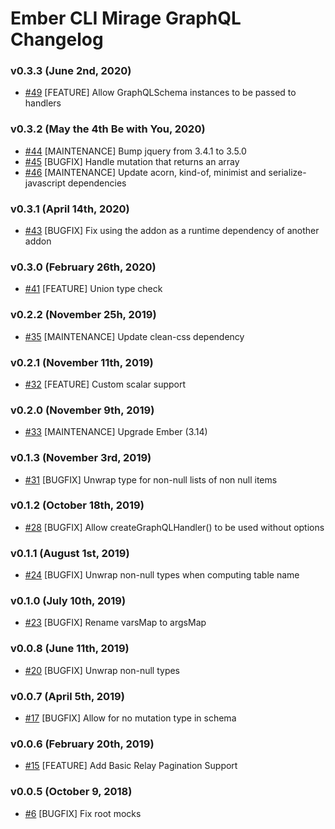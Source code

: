 # Ember CLI Mirage GraphQL Changelog

### v0.3.3 (June 2nd, 2020)

* [#49](https://github.com/kloeckner-i/ember-cli-mirage-graphql/pull/49) [FEATURE] Allow GraphQLSchema instances to be passed to handlers

### v0.3.2 (May the 4th Be with You, 2020)

* [#44](https://github.com/kloeckner-i/ember-cli-mirage-graphql/pull/44) [MAINTENANCE] Bump jquery from 3.4.1 to 3.5.0
* [#45](https://github.com/kloeckner-i/ember-cli-mirage-graphql/pull/45) [BUGFIX] Handle mutation that returns an array
* [#46](https://github.com/kloeckner-i/ember-cli-mirage-graphql/pull/46) [MAINTENANCE] Update acorn, kind-of, minimist and serialize-javascript dependencies

### v0.3.1 (April 14th, 2020)

* [#43](https://github.com/kloeckner-i/ember-cli-mirage-graphql/pull/43) [BUGFIX] Fix using the addon as a runtime dependency of another addon

### v0.3.0 (February 26th, 2020)

* [#41](https://github.com/kloeckner-i/ember-cli-mirage-graphql/pull/41) [FEATURE] Union type check

### v0.2.2 (November 25h, 2019)

* [#35](https://github.com/kloeckner-i/ember-cli-mirage-graphql/pull/35) [MAINTENANCE] Update clean-css dependency

### v0.2.1 (November 11th, 2019)

* [#32](https://github.com/kloeckner-i/ember-cli-mirage-graphql/pull/32) [FEATURE] Custom scalar support

### v0.2.0 (November 9th, 2019)

* [#33](https://github.com/kloeckner-i/ember-cli-mirage-graphql/pull/33) [MAINTENANCE] Upgrade Ember (3.14)

### v0.1.3 (November 3rd, 2019)

* [#31](https://github.com/kloeckner-i/ember-cli-mirage-graphql/pull/31) [BUGFIX] Unwrap type for non-null lists of non null items

### v0.1.2 (October 18th, 2019)

* [#28](https://github.com/kloeckner-i/ember-cli-mirage-graphql/pull/28) [BUGFIX] Allow createGraphQLHandler() to be used without options

### v0.1.1 (August 1st, 2019)

* [#24](https://github.com/kloeckner-i/ember-cli-mirage-graphql/pull/24) [BUGFIX] Unwrap non-null types when computing table name

### v0.1.0 (July 10th, 2019)

* [#23](https://github.com/kloeckner-i/ember-cli-mirage-graphql/pull/23) [BUGFIX] Rename varsMap to argsMap

### v0.0.8 (June 11th, 2019)

* [#20](https://github.com/kloeckner-i/ember-cli-mirage-graphql/pull/20) [BUGFIX] Unwrap non-null types

### v0.0.7 (April 5th, 2019)

* [#17](https://github.com/kloeckner-i/ember-cli-mirage-graphql/pull/17) [BUGFIX] Allow for no mutation type in schema

### v0.0.6 (February 20th, 2019)

* [#15](https://github.com/kloeckner-i/ember-cli-mirage-graphql/pull/15) [FEATURE] Add Basic Relay Pagination Support

### v0.0.5 (October 9, 2018)

* [#6](https://github.com/kloeckner-i/ember-cli-mirage-graphql/pull/6) [BUGFIX] Fix root mocks
